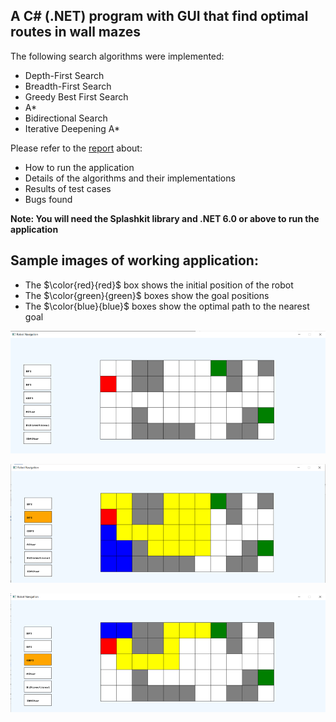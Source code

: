 ## A C# (.NET) program with GUI that find optimal routes in wall mazes

The following search algorithms were implemented:
+ Depth-First Search
+ Breadth-First Search
+ Greedy Best First Search
+ A*
+ Bidirectional Search
+ Iterative Deepening A*

Please refer to the [report](Report.pdf) about:
+ How to run the application
+ Details of the algorithms and their implementations
+ Results of test cases
+ Bugs found
  
**Note: You will need the Splashkit library and .NET 6.0 or above to run the application**

## Sample images of working application:

+ The $\color{red}{red}$ box shows the initial position of the robot
+ The $\color{green}{green}$ boxes show the goal positions
+ The $\color{blue}{blue}$ boxes show the optimal path to the nearest goal

![Base State](Sample%20Images/Base%20State.png)

![DFS](Sample%20Images/DFS.png)

![GBFS](Sample%20Images/GBFS.png)
